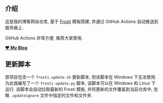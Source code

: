 ## 介绍

这是我的博客网站仓库, 基于 [Frosti](https://github.com/EveSunMaple/Frosti) 模板搭建, 并通过 GitHub Actions 自动推送到服务器上.

GitHub Actions 非常方便, 推荐大家使用.

[**❤️ My Blog**](https://www.tankimzeg.top)

## 更新脚本

原项目包含一个 `frosti.update.sh` 更新脚本, 但该脚本在 Windows 下无法使用. 为此我编写了一个 `frosti-update.py` 脚本, 该脚本可以在 Windows 和 Linux 下运行. 该脚本会自动拉取最新的 Frosti 模板, 并将更新的文件覆盖到当前仓库中, 忽略 `.updateignore` 文件中指定的文件和文件夹.
